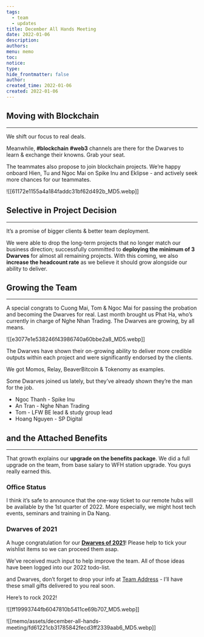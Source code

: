 ```yaml
---
tags:
  - team
  - updates
title: December All Hands Meeting
date: 2022-01-06
description: 
authors: 
menu: memo
toc: 
notice: 
type: 
hide_frontmatter: false
author: 
created_time: 2022-01-06
created: 2022-01-06
---
```


## Moving with Blockchain

---

We shift our focus to real deals. 

Meanwhile, **#blockchain** **#web3** channels are there for the Dwarves to learn & exchange their knowns. Grab your seat.

The teammates also propose to join blockchain projects. We’re happy onboard Hien, Tu and Ngoc Mai on Spike Inu and Eklipse -  and actively seek more chances for our teammates.

![[61172e1155a4a184faddc31bf62d492b_MD5.webp]]

## Selective in Project Decision

---

It’s a promise of bigger clients & better team deployment.

We were able to drop the long-term projects that no longer match our business direction; successfully committed to **deploying the minimum of 3 Dwarves** for almost all remaining projects. With this coming, we also **increase the headcount rate** as we believe it should grow alongside our ability to deliver.

## Growing the Team

---

A special congrats to Cuong Mai, Tom & Ngoc Mai for passing the probation and becoming the Dwarves for real. Last month brought us Phat Ha, who’s currently in charge of Nghe Nhan Trading. The Dwarves are growing, by all means. 


![[e3077e1e538246f43986740a60bbe2a8_MD5.webp]]

The Dwarves have shown their on-growing ability to deliver more credible outputs within each project and were significantly endorsed by the clients. 

We got Momos, Relay, BeaverBitcoin & Tokenomy as examples.


Some Dwarves joined us lately, but they’ve already shown they’re the man for the job.

* Ngoc Thanh - Spike Inu
* An Tran - Nghe Nhan Trading
* Tom - LFW BE lead & study group lead
* Hoang Nguyen - SP Digital

## and the Attached Benefits

---

That growth explains our **upgrade on the benefits package**. We did a full upgrade on the team, from base salary to WFH station upgrade. You guys really earned this. 

### **Office Status**

I think it’s safe to announce that the one-way ticket to our remote hubs will be available by the 1st quarter of 2022. More especially, we might host tech events, seminars and training in Da Nang.

### **Dwarves of 2021**

A huge congratulation for our **[Dwarves of 2021](/37bc743333e34e89b93f52147055d17b)**! Please help to tick your wishlist items so we can proceed them asap. 

We’ve received much input to help improve the team. All of those ideas have been logged into our 2022 todo-list. 

and Dwarves, don’t forget to drop your info at [Team Address](https://docs.google.com/spreadsheets/d/1HqwdcSUMXapy8XcQP5xwEuj4yMe75p0FcSmdsF334Hk/edit#gid=1805371046) - I’ll have these small gifts delivered to you real soon.

Here’s to rock 2022!


![[ff19993744fb6047810b5411ce69b707_MD5.webp]]



![[memo/assets/december-all-hands-meeting/fd61221cb31785842fecd3ff2339aab6_MD5.webp]]




